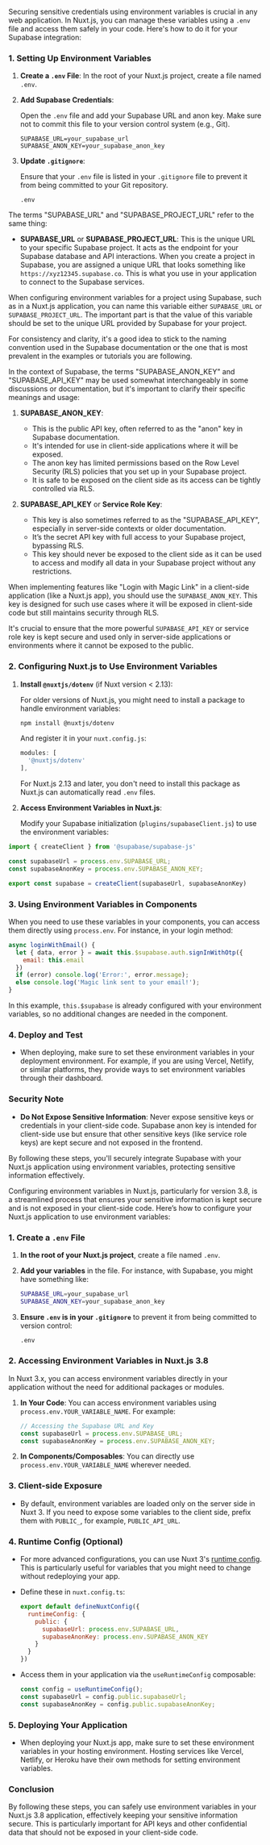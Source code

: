 Securing sensitive credentials using environment variables is crucial in any web application. In Nuxt.js, you can manage these variables using a `.env` file and access them safely in your code. Here's how to do it for your Supabase integration:

### 1. **Setting Up Environment Variables**

1. **Create a `.env` File**: In the root of your Nuxt.js project, create a file named `.env`.

2. **Add Supabase Credentials**:
   
   Open the `.env` file and add your Supabase URL and anon key. Make sure not to commit this file to your version control system (e.g., Git).

   ```
   SUPABASE_URL=your_supabase_url
   SUPABASE_ANON_KEY=your_supabase_anon_key
   ```

3. **Update `.gitignore`**:

   Ensure that your `.env` file is listed in your `.gitignore` file to prevent it from being committed to your Git repository.

   ```
   .env
   ```

The terms "SUPABASE_URL" and "SUPABASE_PROJECT_URL" refer to the same thing:

- **SUPABASE_URL** or **SUPABASE_PROJECT_URL**: This is the unique URL to your specific Supabase project. It acts as the endpoint for your Supabase database and API interactions. When you create a project in Supabase, you are assigned a unique URL that looks something like `https://xyz12345.supabase.co`. This is what you use in your application to connect to the Supabase services.

When configuring environment variables for a project using Supabase, such as in a Nuxt.js application, you can name this variable either `SUPABASE_URL` or `SUPABASE_PROJECT_URL`. The important part is that the value of this variable should be set to the unique URL provided by Supabase for your project. 

For consistency and clarity, it's a good idea to stick to the naming convention used in the Supabase documentation or the one that is most prevalent in the examples or tutorials you are following.

In the context of Supabase, the terms "SUPABASE_ANON_KEY" and "SUPABASE_API_KEY" may be used somewhat interchangeably in some discussions or documentation, but it's important to clarify their specific meanings and usage:

1. **SUPABASE_ANON_KEY**: 
   - This is the public API key, often referred to as the "anon" key in Supabase documentation.
   - It's intended for use in client-side applications where it will be exposed.
   - The anon key has limited permissions based on the Row Level Security (RLS) policies that you set up in your Supabase project.
   - It is safe to be exposed on the client side as its access can be tightly controlled via RLS.

2. **SUPABASE_API_KEY** or **Service Role Key**:
   - This key is also sometimes referred to as the "SUPABASE_API_KEY", especially in server-side contexts or older documentation.
   - It’s the secret API key with full access to your Supabase project, bypassing RLS.
   - This key should never be exposed to the client side as it can be used to access and modify all data in your Supabase project without any restrictions.

When implementing features like "Login with Magic Link" in a client-side application (like a Nuxt.js app), you should use the `SUPABASE_ANON_KEY`. This key is designed for such use cases where it will be exposed in client-side code but still maintains security through RLS.

It's crucial to ensure that the more powerful `SUPABASE_API_KEY` or service role key is kept secure and used only in server-side applications or environments where it cannot be exposed to the public.

### 2. **Configuring Nuxt.js to Use Environment Variables**

1. **Install `@nuxtjs/dotenv`** (if Nuxt version < 2.13):

   For older versions of Nuxt.js, you might need to install a package to handle environment variables:

   ```bash
   npm install @nuxtjs/dotenv
   ```

   And register it in your `nuxt.config.js`:

   ```javascript
   modules: [
     '@nuxtjs/dotenv'
   ],
   ```

   For Nuxt.js 2.13 and later, you don't need to install this package as Nuxt.js can automatically read `.env` files.

2. **Access Environment Variables in Nuxt.js**:

   Modify your Supabase initialization (`plugins/supabaseClient.js`) to use the environment variables:

```javascript
import { createClient } from '@supabase/supabase-js'

const supabaseUrl = process.env.SUPABASE_URL;
const supabaseAnonKey = process.env.SUPABASE_ANON_KEY;

export const supabase = createClient(supabaseUrl, supabaseAnonKey)
```

### 3. **Using Environment Variables in Components**

When you need to use these variables in your components, you can access them directly using `process.env`. For instance, in your login method:

```javascript
async loginWithEmail() {
  let { data, error } = await this.$supabase.auth.signInWithOtp({
    email: this.email
  })
  if (error) console.log('Error:', error.message);
  else console.log('Magic link sent to your email!');
}
```

In this example, `this.$supabase` is already configured with your environment variables, so no additional changes are needed in the component.

### 4. **Deploy and Test**

- When deploying, make sure to set these environment variables in your deployment environment. For example, if you are using Vercel, Netlify, or similar platforms, they provide ways to set environment variables through their dashboard.

### Security Note

- **Do Not Expose Sensitive Information**: Never expose sensitive keys or credentials in your client-side code. Supabase anon key is intended for client-side use but ensure that other sensitive keys (like service role keys) are kept secure and not exposed in the frontend.

By following these steps, you'll securely integrate Supabase with your Nuxt.js application using environment variables, protecting sensitive information effectively.

Configuring environment variables in Nuxt.js, particularly for version 3.8, is a streamlined process that ensures your sensitive information is kept secure and is not exposed in your client-side code. Here’s how to configure your Nuxt.js application to use environment variables:

### 1. **Create a `.env` File**

1. **In the root of your Nuxt.js project**, create a file named `.env`.
2. **Add your variables** in the file. For instance, with Supabase, you might have something like:

   ```bash
   SUPABASE_URL=your_supabase_url
   SUPABASE_ANON_KEY=your_supabase_anon_key
   ```

3. **Ensure `.env` is in your `.gitignore`** to prevent it from being committed to version control:

   ```bash
   .env
   ```

### 2. **Accessing Environment Variables in Nuxt.js 3.8**

In Nuxt 3.x, you can access environment variables directly in your application without the need for additional packages or modules.

1. **In Your Code**: You can access environment variables using `process.env.YOUR_VARIABLE_NAME`. For example:

   ```javascript
   // Accessing the Supabase URL and Key
   const supabaseUrl = process.env.SUPABASE_URL;
   const supabaseAnonKey = process.env.SUPABASE_ANON_KEY;
   ```

2. **In Components/Composables**: You can directly use `process.env.YOUR_VARIABLE_NAME` wherever needed.

### 3. **Client-side Exposure**

- By default, environment variables are loaded only on the server side in Nuxt 3. If you need to expose some variables to the client side, prefix them with `PUBLIC_`, for example, `PUBLIC_API_URL`.

### 4. **Runtime Config (Optional)**

- For more advanced configurations, you can use Nuxt 3's [runtime config](https://v3.nuxtjs.org/guide/features/runtime-config/). This is particularly useful for variables that you might need to change without redeploying your app.
- Define these in `nuxt.config.ts`:

  ```javascript
  export default defineNuxtConfig({
    runtimeConfig: {
      public: {
        supabaseUrl: process.env.SUPABASE_URL,
        supabaseAnonKey: process.env.SUPABASE_ANON_KEY
      }
    }
  })
  ```
- Access them in your application via the `useRuntimeConfig` composable:

  ```javascript
  const config = useRuntimeConfig();
  const supabaseUrl = config.public.supabaseUrl;
  const supabaseAnonKey = config.public.supabaseAnonKey;
  ```

### 5. **Deploying Your Application**

- When deploying your Nuxt.js app, make sure to set these environment variables in your hosting environment. Hosting services like Vercel, Netlify, or Heroku have their own methods for setting environment variables.

### Conclusion

By following these steps, you can safely use environment variables in your Nuxt.js 3.8 application, effectively keeping your sensitive information secure. This is particularly important for API keys and other confidential data that should not be exposed in your client-side code.
